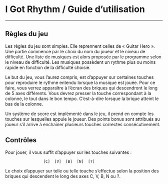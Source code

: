 # I Got Rhythm / Guide d’utilisation


***

Règles du jeu 
---

Les règles du jeu sont simples. Elle reprennent celles de « Guitar Hero ». Une partie commence par le choix du nom du joueur et le niveau de difficulté. Une liste de musiques est alors proposée par le programme selon le niveau de difficulté. Les musiques possèdent un rythme plus ou moins rapide en fonction de la difficulté choisie. 


Le but du jeu, vous l’aurez compris, est d’appuyer sur certaines touches pour reproduire le rythme entendu lorsque la musique est jouée. Pour ce faire, vous verrez apparaître à l’écran des briques qui descendront le long de 5 axes différents. Vous devrez presser la touche correspondant à la colonne, le tout dans le bon tempo. C’est-à-dire lorsque la brique atteint le bas de la colonne.


Un système de score est implémenté dans le jeu, il prend en compte les touches sur lesquelles appuie le joueur. Des points bonus sont attribués au joueur s’il arrive à enchaîner plusieurs touches correctes consécutivement.


Contrôles 
---

Pour jouer, il vous suffit d’appuyer sur les touches suivantes :


<pre><code>					[C]  [V]  [B]  [N]  [?]</code></pre>


Le choix d’appuyer sur telle ou telle touche s’effectue selon la position des briques qui descendent le long 
des axes C, V, B, N ou ?.
